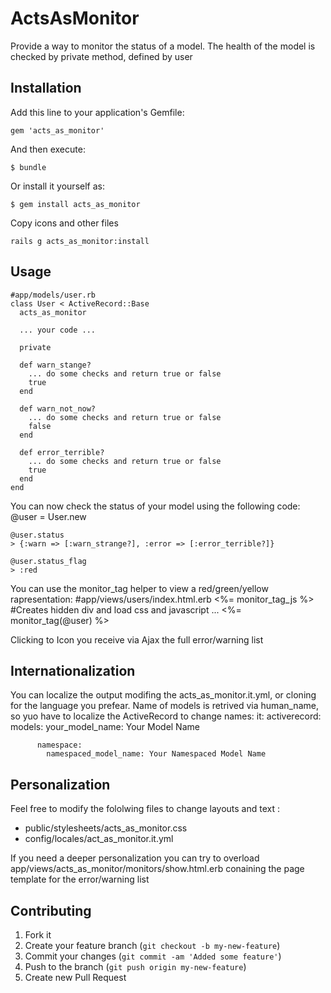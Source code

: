 # ActsAsMonitor

Provide a way to monitor the status of a model.
The health of the model is checked by private method, defined by user

## Installation

Add this line to your application's Gemfile:

    gem 'acts_as_monitor'

And then execute:

    $ bundle

Or install it yourself as:

    $ gem install acts_as_monitor
    
Copy icons and other files

    rails g acts_as_monitor:install

## Usage
    #app/models/user.rb
    class User < ActiveRecord::Base
      acts_as_monitor
    
      ... your code ...
    
      private
    
      def warn_stange?
        ... do some checks and return true or false
        true
      end
    
      def warn_not_now?
        ... do some checks and return true or false
        false
      end
    
      def error_terrible?
        ... do some checks and return true or false
        true
      end
    end

You can now check the status of your model using the following code:
    @user = User.new
    
    @user.status
    > {:warn => [:warn_strange?], :error => [:error_terrible?]}
    
    @user.status_flag
    > :red
    
You can use the monitor_tag helper to view a red/green/yellow rapresentation:
    #app/views/users/index.html.erb
    <%= monitor_tag_js %>     #Creates hidden div and load css and javascript
    ...
    <%= monitor_tag(@user) %>
    
Clicking to Icon you receive via Ajax the full error/warning list

## Internationalization
You can localize the output modifing the acts_as_monitor.it.yml, or cloning for the language you prefear.
Name of models is retrived via human_name, so yuo have to localize the ActiveRecord to change names:
    it:
      activerecord:
        models:
          your_model_name: Your Model Name
          
          namespace:
            namespaced_model_name: Your Namespaced Model Name

## Personalization
Feel free to modify the fololwing files to change layouts and text :
- public/stylesheets/acts_as_monitor.css
- config/locales/act_as_monitor.it.yml

If you need a deeper personalization you can try to overload app/views/acts_as_monitor/monitors/show.html.erb
conaining the page template for the error/warning list

## Contributing

1. Fork it
2. Create your feature branch (`git checkout -b my-new-feature`)
3. Commit your changes (`git commit -am 'Added some feature'`)
4. Push to the branch (`git push origin my-new-feature`)
5. Create new Pull Request
